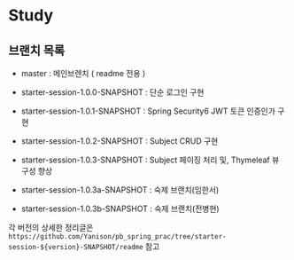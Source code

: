 # Study

## 브랜치 목록
- master : 메인브렌치 ( readme 전용 )
- starter-session-1.0.0-SNAPSHOT : 단순 로그인 구현
- starter-session-1.0.1-SNAPSHOT : Spring Security6 JWT 토큰 인증인가 구현
- starter-session-1.0.2-SNAPSHOT : Subject CRUD 구현
- starter-session-1.0.3-SNAPSHOT : Subject 페이징 처리 및, Thymeleaf 뷰 구성 향상

- starter-session-1.0.3a-SNAPSHOT : 숙제 브랜치(임한서)
- starter-session-1.0.3b-SNAPSHOT : 숙제 브랜치(전병현)

각 버전의 상세한 정리글은 `https://github.com/Yanison/pb_spring_prac/tree/starter-session-${version}-SNAPSHOT/readme` 참고
